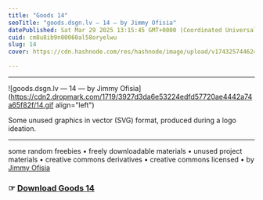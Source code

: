 ```yaml
---
title: "Goods 14"
seoTitle: "goods.dsgn.lv — 14 — by Jimmy Ofisia"
datePublished: Sat Mar 29 2025 13:15:45 GMT+0000 (Coordinated Universal Time)
cuid: cm8u8ib9n00060al58oryelwu
slug: 14
cover: https://cdn.hashnode.com/res/hashnode/image/upload/v1743257446241/14d69573-7ad5-4a79-a614-053e27f360b1.png

---
```


---

![goods.dsgn.lv — 14 — by Jimmy Ofisia](https://cdn2.dropmark.com/1719/3927d3da6e53224edfd57720ae4442a74a65f82f/14.gif align="left")

Some unused graphics in vector (SVG) format, produced during a logo ideation.

---

some random freebies • freely downloadable materials • unused project materials • creative commons derivatives • creative commons licensed • by [Jimmy Ofisia](https://dsgn.lv)

### ☞ [**Download** **Goods 14**](https://folder.dsgn.lv/b/goods14)
